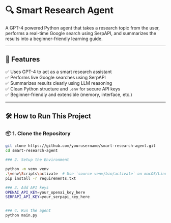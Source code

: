 # 🔍 Smart Research Agent

A GPT-4 powered Python agent that takes a research topic from the user, performs a real-time Google search using SerpAPI, and summarizes the results into a beginner-friendly learning guide.

---

## 🚀 Features

✅ Uses GPT-4 to act as a smart research assistant  
✅ Performs live Google searches using SerpAPI  
✅ Summarizes results clearly using LLM reasoning  
✅ Clean Python structure and `.env` for secure API keys  
✅ Beginner-friendly and extensible (memory, interface, etc.)

---

## 🛠️ How to Run This Project

### 📦 1. Clone the Repository

```bash
git clone https://github.com/yourusername/smart-research-agent.git
cd smart-research-agent

### 2. Setup the Environment

python -m venv venv
.\venv\Scripts\activate  # Use `source venv/bin/activate` on macOS/Linux
pip install -r requirements.txt

### 3. Add API keys
OPENAI_API_KEY=your_openai_key_here
SERPAPI_API_KEY=your_serpapi_key_here


### 4. Run the agent
python main.py

